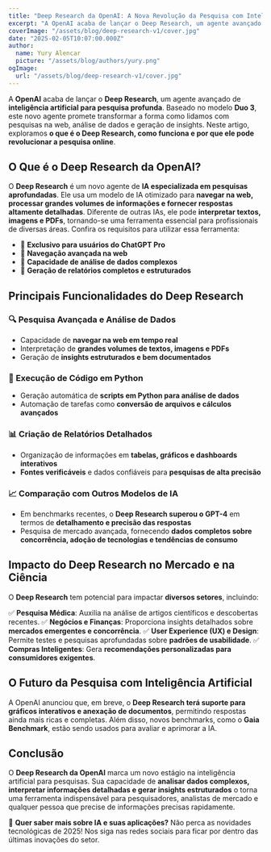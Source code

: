 ```yaml
---
title: "Deep Research da OpenAI: A Nova Revolução da Pesquisa com Inteligência Artificial"
excerpt: "A OpenAI acaba de lançar o Deep Research, um agente avançado de inteligência artificial para pesquisa profunda. Baseado no modelo o-3, este novo agente promete transformar a forma como lidamos com pesquisas na web, análise de dados e geração de insights. Neste artigo, exploramos o que é o Deep Research, como funciona e por que ele pode revolucionar a pesquisa online."
coverImage: "/assets/blog/deep-research-v1/cover.jpg"
date: "2025-02-05T10:07:00.000Z"
author:
  name: Yury Alencar
  picture: "/assets/blog/authors/yury.png"
ogImage:
  url: "/assets/blog/deep-research-v1/cover.jpg"
---
```


A **OpenAI** acaba de lançar o **Deep Research**, um agente avançado de **inteligência artificial para pesquisa profunda**. Baseado no modelo **Duo 3**, este novo agente promete transformar a forma como lidamos com pesquisas na web, análise de dados e geração de insights. Neste artigo, exploramos **o que é o Deep Research, como funciona e por que ele pode revolucionar a pesquisa online**.

## O Que é o Deep Research da OpenAI?

O **Deep Research** é um novo agente de **IA especializada em pesquisas aprofundadas**. Ele usa um modelo de IA otimizado para **navegar na web, processar grandes volumes de informações e fornecer respostas altamente detalhadas**. Diferente de outras IAs, ele pode **interpretar textos, imagens e PDFs**, tornando-se uma ferramenta essencial para profissionais de diversas áreas. Confira os requisitos para utilizar essa ferramenta:

- 🔹 **Exclusivo para usuários do ChatGPT Pro**
- 🔹 **Navegação avançada na web**
- 🔹 **Capacidade de análise de dados complexos**
- 🔹 **Geração de relatórios completos e estruturados**

## Principais Funcionalidades do Deep Research

### 🔍 Pesquisa Avançada e Análise de Dados
- Capacidade de **navegar na web em tempo real**
- Interpretação de **grandes volumes de textos, imagens e PDFs**
- Geração de **insights estruturados e bem documentados**

### 🐍 Execução de Código em Python
- Geração automática de **scripts em Python para análise de dados**
- Automação de tarefas como **conversão de arquivos e cálculos avançados**

### 📊 Criação de Relatórios Detalhados
- Organização de informações em **tabelas, gráficos e dashboards interativos**
- **Fontes verificáveis** e dados confiáveis para **pesquisas de alta precisão**

### 📈 Comparação com Outros Modelos de IA
- Em benchmarks recentes, o **Deep Research superou o GPT-4** em termos de **detalhamento e precisão das respostas**
- Pesquisa de mercado avançada, fornecendo **dados completos sobre concorrência, adoção de tecnologias e tendências de consumo**

## Impacto do Deep Research no Mercado e na Ciência

O **Deep Research** tem potencial para impactar **diversos setores**, incluindo:

✅ **Pesquisa Médica**: Auxilia na análise de artigos científicos e descobertas recentes.
✅ **Negócios e Finanças**: Proporciona insights detalhados sobre **mercados emergentes e concorrência**.
✅ **User Experience (UX) e Design**: Permite testes e pesquisas aprofundadas sobre **padrões de usabilidade**.
✅ **Compras Inteligentes**: Gera **recomendações personalizadas para consumidores exigentes**.

## O Futuro da Pesquisa com Inteligência Artificial

A OpenAI anunciou que, em breve, o **Deep Research terá suporte para gráficos interativos e anexação de documentos**, permitindo respostas ainda mais ricas e completas. Além disso, novos benchmarks, como o **Gaia Benchmark**, estão sendo usados para avaliar e aprimorar a IA.

## Conclusão

O **Deep Research da OpenAI** marca um novo estágio na inteligência artificial para pesquisas. Sua capacidade de **analisar dados complexos, interpretar informações detalhadas e gerar insights estruturados** o torna uma ferramenta indispensável para pesquisadores, analistas de mercado e qualquer pessoa que precise de informações precisas rapidamente.

🚀 **Quer saber mais sobre IA e suas aplicações?** Não perca as novidades tecnológicas de 2025! Nos siga nas redes sociais para ficar por dentro das últimas inovações do setor.
